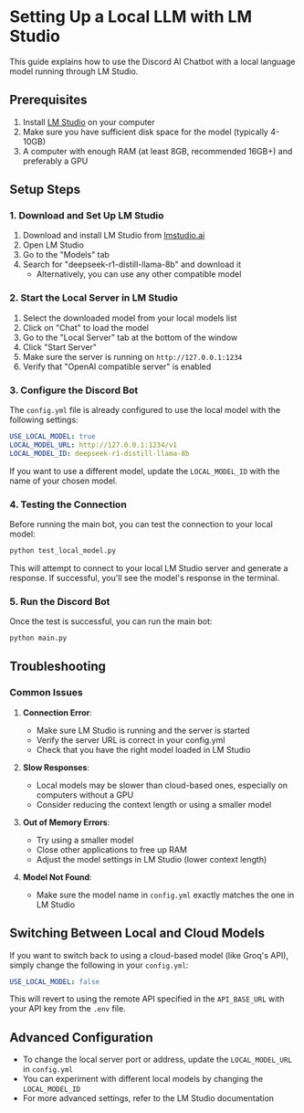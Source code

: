 # Setting Up a Local LLM with LM Studio

This guide explains how to use the Discord AI Chatbot with a local language model running through LM Studio.

## Prerequisites

1. Install [LM Studio](https://lmstudio.ai/) on your computer
2. Make sure you have sufficient disk space for the model (typically 4-10GB)
3. A computer with enough RAM (at least 8GB, recommended 16GB+) and preferably a GPU

## Setup Steps

### 1. Download and Set Up LM Studio

1. Download and install LM Studio from [lmstudio.ai](https://lmstudio.ai/)
2. Open LM Studio
3. Go to the "Models" tab
4. Search for "deepseek-r1-distill-llama-8b" and download it
   - Alternatively, you can use any other compatible model

### 2. Start the Local Server in LM Studio

1. Select the downloaded model from your local models list
2. Click on "Chat" to load the model
3. Go to the "Local Server" tab at the bottom of the window
4. Click "Start Server"
5. Make sure the server is running on `http://127.0.0.1:1234`
6. Verify that "OpenAI compatible server" is enabled

### 3. Configure the Discord Bot

The `config.yml` file is already configured to use the local model with the following settings:

```yaml
USE_LOCAL_MODEL: true
LOCAL_MODEL_URL: http://127.0.0.1:1234/v1
LOCAL_MODEL_ID: deepseek-r1-distill-llama-8b
```

If you want to use a different model, update the `LOCAL_MODEL_ID` with the name of your chosen model.

### 4. Testing the Connection

Before running the main bot, you can test the connection to your local model:

```bash
python test_local_model.py
```

This will attempt to connect to your local LM Studio server and generate a response. If successful, you'll see the model's response in the terminal.

### 5. Run the Discord Bot

Once the test is successful, you can run the main bot:

```bash
python main.py
```

## Troubleshooting

### Common Issues

1. **Connection Error**:
   - Make sure LM Studio is running and the server is started
   - Verify the server URL is correct in your config.yml
   - Check that you have the right model loaded in LM Studio

2. **Slow Responses**:
   - Local models may be slower than cloud-based ones, especially on computers without a GPU
   - Consider reducing the context length or using a smaller model

3. **Out of Memory Errors**:
   - Try using a smaller model
   - Close other applications to free up RAM
   - Adjust the model settings in LM Studio (lower context length)

4. **Model Not Found**:
   - Make sure the model name in `config.yml` exactly matches the one in LM Studio

## Switching Between Local and Cloud Models

If you want to switch back to using a cloud-based model (like Groq's API), simply change the following in your `config.yml`:

```yaml
USE_LOCAL_MODEL: false
```

This will revert to using the remote API specified in the `API_BASE_URL` with your API key from the `.env` file.

## Advanced Configuration

- To change the local server port or address, update the `LOCAL_MODEL_URL` in `config.yml`
- You can experiment with different local models by changing the `LOCAL_MODEL_ID`
- For more advanced settings, refer to the LM Studio documentation 
